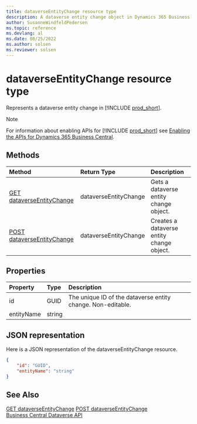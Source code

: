 ```yaml
---
title: dataverseEntityChange resource type
description: A dataverse entity change object in Dynamics 365 Business Central.
author: SusanneWindfeldPedersen
ms.topic: reference
ms.devlang: al
ms.date: 08/25/2022
ms.author: solsen
ms.reviewer: solsen
---
```


# dataverseEntityChange resource type

<!-- START>DO_NOT_EDIT -->
<!-- IMPORTANT:Do not edit any of the content between here and the END>DO_NOT_EDIT. -->
Represents a dataverse entity change in [!INCLUDE [prod_short](../../includes/prod_short.md)].

> [!NOTE]
> For information about enabling APIs for [!INCLUDE [prod_short](../../includes/prod_short.md)] see [Enabling the APIs for Dynamics 365 Business Central](../../api-reference/v2.0/enabling-apis-for-dynamics-nav.md).

## Methods

| Method | Return Type|Description |
|:--------------------|:-----------|:-------------------------|
|[GET dataverseEntityChange](../api/dynamics_dataverseentitychange_get.md)|dataverseEntityChange|Gets a dataverse entity change object.|
|[POST dataverseEntityChange](../api/dynamics_dataverseentitychange_create.md)|dataverseEntityChange|Creates a dataverse entity change object.|



## Properties

| Property           | Type   |Description     |
|:-------------------|:-------|:---------------|
|id|GUID|The unique ID of the dataverse entity change. Non-editable.|
|entityName|string||

## JSON representation

Here is a JSON representation of the dataverseEntityChange resource.


```json
{
    "id": "GUID",
    "entityName": "string"
}
```
<!-- IMPORTANT: END>DO_NOT_EDIT -->

## See Also
[GET dataverseEntityChange](../api/dynamics_dataverseentitychange_get.md)
[POST dataverseEntityChange](../api/dynamics_dataverseentitychange_create.md)  
[Business Central Dataverse API](../dynamics-dataverse-api.md)  
